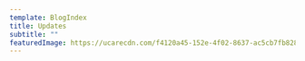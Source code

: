 ```yaml
---
template: BlogIndex
title: Updates
subtitle: ""
featuredImage: https://ucarecdn.com/f4120a45-152e-4f02-8637-ac5cb7fb8287/
---
```

